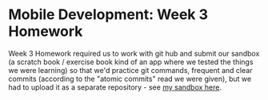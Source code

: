 # Mobile Development: Week 3 Homework

Week 3 Homework required us to work with git hub and submit our sandbox (a scratch book / exercise book kind of an app where we tested the things we were learning) so that we'd practice git commands, frequent and clear commits (according to the "atomic commits" read we were given), but we had to upload it as a separate repository - see [my sandbox here](https://github.com/AnnaFromPoland/sandbox).

